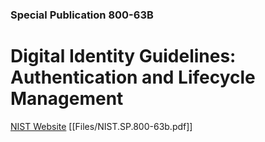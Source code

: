 ### Special Publication 800-63B

# Digital Identity Guidelines: Authentication and Lifecycle Management

[NIST Website](https://csrc.nist.gov/publications/detail/sp/800-63b/final)
[[Files/NIST.SP.800-63b.pdf]]
